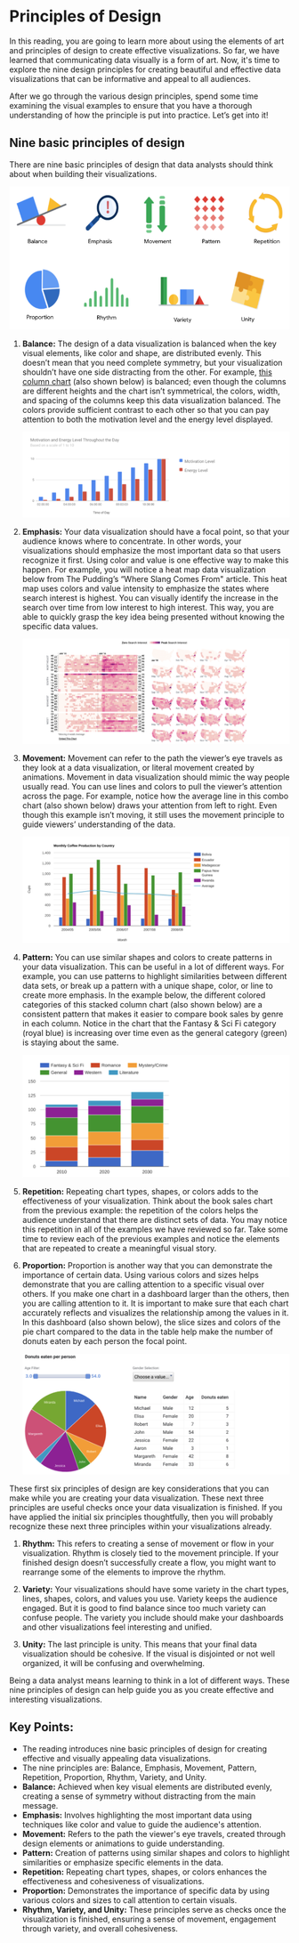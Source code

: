 # Principles of Design

In this reading, you are going to learn more about using the elements of art and principles of design to create effective visualizations. So far, we have learned that communicating data visually is a form of art. Now, it's time to explore the nine design principles for creating beautiful and effective data visualizations that can be informative and appeal to all audiences.

After we go through the various design principles, spend some time examining the visual examples to ensure that you have a thorough understanding of how the principle is put into practice. Let’s get into it!

## Nine basic principles of design

There are nine basic principles of design that data analysts should think about when building their visualizations.

![The 9 principles of design icons: Balance, emphasis, movement, pattern, repetition, proportion, rhythm, variety, unity](./resources/img-1_nine-basic-principles-of-design.png)

1. **Balance:** The design of a data visualization is balanced when the key visual elements, like color and shape, are distributed evenly. This doesn’t mean that you need complete symmetry, but your visualization shouldn’t have one side distracting from the other. For example, [this column chart](https://developers.google.com/chart/interactive/docs/gallery/columnchart) (also shown below) is balanced; even though the columns are different heights and the chart isn’t symmetrical, the colors, width, and spacing of the columns keep this data visualization balanced. The colors provide sufficient contrast to each other so that you can pay attention to both the motivation level and the energy level displayed.

   ![Bar chart measuring motivation and energy levels throughout the day](./resources/img-2.png)

2. **Emphasis:** Your data visualization should have a focal point, so that your audience knows where to concentrate. In other words, your visualizations should emphasize the most important data so that users recognize it first. Using color and value is one effective way to make this happen. For example, you will notice a heat map data visualization below from The Pudding’s “Where Slang Comes From" article. This heat map uses colors and value intensity to emphasize the states where search interest is highest. You can visually identify the increase in the search over time from low interest to high interest. This way, you are able to quickly grasp the key idea being presented without knowing the specific data values.

   ![Heat map graphic measuring search interest](./resources/img-3.png)

3. **Movement:** Movement can refer to the path the viewer’s eye travels as they look at a data visualization, or literal movement created by animations. Movement in data visualization should mimic the way people usually read. You can use lines and colors to pull the viewer’s attention across the page. For example, notice how the average line in this combo chart (also shown below) draws your attention from left to right. Even though this example isn’t moving, it still uses the movement principle to guide viewers’ understanding of the data.

   ![Bar chart of monthly coffee production by country](./resources/img-4.png)

4. **Pattern:** You can use similar shapes and colors to create patterns in your data visualization. This can be useful in a lot of different ways. For example, you can use patterns to highlight similarities between different data sets, or break up a pattern with a unique shape, color, or line to create more emphasis. In the example below, the different colored categories of this stacked column chart (also shown below) are a consistent pattern that makes it easier to compare book sales by genre in each column. Notice in the chart that the Fantasy & Sci Fi category (royal blue) is increasing over time even as the general category (green) is staying about the same.

   ![Bar chart measuring book sales by genre: fantasy & sci-fi, general, western, romance, literature, mystery/crime](./resources/img-5.png)

5. **Repetition:** Repeating chart types, shapes, or colors adds to the effectiveness of your visualization. Think about the book sales chart from the previous example: the repetition of the colors helps the audience understand that there are distinct sets of data. You may notice this repetition in all of the examples we have reviewed so far. Take some time to review each of the previous examples and notice the elements that are repeated to create a meaningful visual story.

6. **Proportion:** Proportion is another way that you can demonstrate the importance of certain data. Using various colors and sizes helps demonstrate that you are calling attention to a specific visual over others. If you make one chart in a dashboard larger than the others, then you are calling attention to it. It is important to make sure that each chart accurately reflects and visualizes the relationship among the values in it. In this dashboard (also shown below), the slice sizes and colors of the pie chart compared to the data in the table help make the number of donuts eaten by each person the focal point.

   ![Dashboard with a pie chart and table](./resources/img-6.png)

These first six principles of design are key considerations that you can make while you are creating your data visualization. These next three principles are useful checks once your data visualization is finished. If you have applied the initial six principles thoughtfully, then you will probably recognize these next three principles within your visualizations already.

1. **Rhythm:** This refers to creating a sense of movement or flow in your visualization. Rhythm is closely tied to the movement principle. If your finished design doesn’t successfully create a flow, you might want to rearrange some of the elements to improve the rhythm.

2. **Variety:** Your visualizations should have some variety in the chart types, lines, shapes, colors, and values you use. Variety keeps the audience engaged. But it is good to find balance since too much variety can confuse people. The variety you include should make your dashboards and other visualizations feel interesting and unified.

3. **Unity:** The last principle is unity. This means that your final data visualization should be cohesive. If the visual is disjointed or not well organized, it will be confusing and overwhelming.

Being a data analyst means learning to think in a lot of different ways. These nine principles of design can help guide you as you create effective and interesting visualizations.

## **Key Points:**

- The reading introduces nine basic principles of design for creating effective and visually appealing data visualizations.
- The nine principles are: Balance, Emphasis, Movement, Pattern, Repetition, Proportion, Rhythm, Variety, and Unity.
- **Balance:** Achieved when key visual elements are distributed evenly, creating a sense of symmetry without distracting from the main message.
- **Emphasis:** Involves highlighting the most important data using techniques like color and value to guide the audience's attention.
- **Movement:** Refers to the path the viewer's eye travels, created through design elements or animations to guide understanding.
- **Pattern:** Creation of patterns using similar shapes and colors to highlight similarities or emphasize specific elements in the data.
- **Repetition:** Repeating chart types, shapes, or colors enhances the effectiveness and cohesiveness of visualizations.
- **Proportion:** Demonstrates the importance of specific data by using various colors and sizes to call attention to certain visuals.
- **Rhythm, Variety, and Unity:** These principles serve as checks once the visualization is finished, ensuring a sense of movement, engagement through variety, and overall cohesiveness.